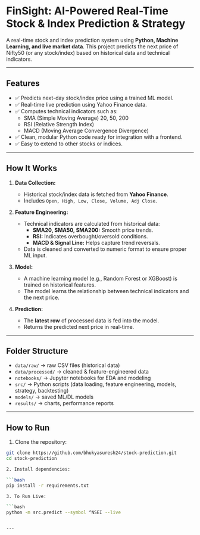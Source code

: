 


# FinSight: AI-Powered Real-Time Stock & Index Prediction & Strategy

A real-time stock and index prediction system using **Python, Machine Learning, and live market data**. This project predicts the next price of Nifty50 (or any stock/index) based on historical data and technical indicators.

---

## **Features**

- ✅ Predicts next-day stock/index price using a trained ML model.
- ✅ Real-time live prediction using Yahoo Finance data.
- ✅ Computes technical indicators such as:
  - SMA (Simple Moving Average) 20, 50, 200
  - RSI (Relative Strength Index)
  - MACD (Moving Average Convergence Divergence)
- ✅ Clean, modular Python code ready for integration with a frontend.
- ✅ Easy to extend to other stocks or indices.

---

## **How It Works**

1. **Data Collection:**
   - Historical stock/index data is fetched from **Yahoo Finance**.
   - Includes `Open, High, Low, Close, Volume, Adj Close`.

2. **Feature Engineering:**
   - Technical indicators are calculated from historical data:
     - **SMA20, SMA50, SMA200:** Smooth price trends.
     - **RSI:** Indicates overbought/oversold conditions.
     - **MACD & Signal Line:** Helps capture trend reversals.
   - Data is cleaned and converted to numeric format to ensure proper ML input.

3. **Model:**
   - A machine learning model (e.g., Random Forest or XGBoost) is trained on historical features.
   - The model learns the relationship between technical indicators and the next price.

4. **Prediction:**
   - The **latest row** of processed data is fed into the model.
   - Returns the predicted next price in real-time.

---
## Folder Structure
- `data/raw/` → raw CSV files (historical data)
- `data/processed/` → cleaned & feature-engineered data
- `notebooks/` → Jupyter notebooks for EDA and modeling
- `src/` → Python scripts (data loading, feature engineering, models, strategy, backtesting)
- `models/` → saved ML/DL models
- `results/` → charts, performance reports


---

## **How to Run**

1. Clone the repository:

```bash
git clone https://github.com/bhukyasuresh24/stock-prediction.git
cd stock-prediction

2. Install dependencies:

```bash
pip install -r requirements.txt

3. To Run Live:

```bash
python -m src.predict --symbol ^NSEI --live


---
